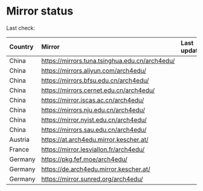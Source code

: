 <script src="./time.js"></script>
# Mirror status
Last check: <script type="text/javascript">localize(1725196952.5968337);</script>

|Country|Mirror|Last update|
|:------|:-----|:----------|
|China|https://mirrors.tuna.tsinghua.edu.cn/arch4edu/|<script type="text/javascript">localize(1725173162);</script>|
|China|https://mirrors.aliyun.com/arch4edu/|<script type="text/javascript">localize(1725173162);</script>|
|China|https://mirrors.bfsu.edu.cn/arch4edu/|<script type="text/javascript">localize(1725173162);</script>|
|China|https://mirrors.cernet.edu.cn/arch4edu/|<script type="text/javascript">localize(1725173162);</script>|
|China|https://mirror.iscas.ac.cn/arch4edu/|<script type="text/javascript">localize(1725173162);</script>|
|China|https://mirrors.nju.edu.cn/arch4edu/|<script type="text/javascript">localize(1725173162);</script>|
|China|https://mirror.nyist.edu.cn/arch4edu/|<script type="text/javascript">localize(1725173162);</script>|
|China|https://mirrors.sau.edu.cn/arch4edu/|<script type="text/javascript">localize(1725173162);</script>|
|Austria|https://at.arch4edu.mirror.kescher.at/|<script type="text/javascript">localize(1725173162);</script>|
|France|https://mirror.lesviallon.fr/arch4edu/|<script type="text/javascript">localize(1725173162);</script>|
|Germany|https://pkg.fef.moe/arch4edu/|<script type="text/javascript">localize(1725173162);</script>|
|Germany|https://de.arch4edu.mirror.kescher.at/|<script type="text/javascript">localize(1725173162);</script>|
|Germany|https://mirror.sunred.org/arch4edu/|<script type="text/javascript">localize(1725173162);</script>|

<script src="./tablefilter/tablefilter.js"></script>
<script src="./table.js"></script>